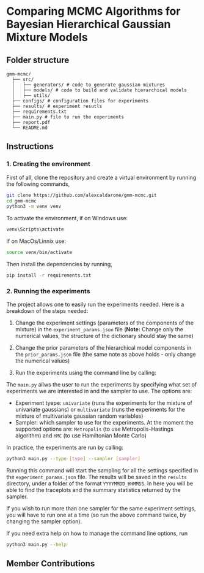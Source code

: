 # Comparing MCMC Algorithms for Bayesian Hierarchical Gaussian Mixture Models

## Folder structure
```
gmm-mcmc/
  ├── src/
  │   ├── generators/ # code to generate gaussian mixtures
  │   ├── models/ # code to build and validate hierarchical models
  │   ├── utils/
  ├── configs/ # configuration files for experiments
  ├── results/ # experiment resutls
  ├── requirements.txt
  ├── main.py # file to run the experiments
  ├── report.pdf
  └── README.md
```

## Instructions
### 1. Creating the environment
First of all, clone the repository and create a virtual environment by running the following commands,
```bash
git clone https://github.com/alexcaldarone/gmm-mcmc.git
cd gmm-mcmc 
python3 -m venv venv
```

To activate the environment, if on Windows use:
```bash
venv\Scripts\activate
```

If on MacOs/Linnix use:
```bash
source venv/bin/activate
```

Then install the dependencies by running,
```bash
pip install -r requirements.txt
```

### 2. Running the experiments
The project allows one to easily run the experiments needed. Here is a breakdown of the steps needed:

1. Change the experiment settings (parameters of the components of the mixture) in the `experiment_params.json` file (__Note:__ Change only the numerical values, the structure of the dictionary should stay the same)

2. Change the prior parameters of the hierarchical model components in the `prior_params.json` file (the same note as above holds - only change the numerical values)

3. Run the experiments using the command line by calling:

The `main.py` allws the user to run the experiments by specifying what set of experiments we are interested in and the sampler to use. The options are:
- Experiment tyepe: `univariate` (runs the experiments for the mixture of univariate gaussians) or `multivariate` (runs the experiments for the mixture of multivariate gaussian random variables)
- Sampler: which sampler to use for the experiments. At the moment the supported options are: `Metropolis` (to use Metropolis-Hastings algorithm) and `HMC` (to use Hamiltonian Monte Carlo)

In practice, the experiments are run by calling:

```bash
python3 main.py --type [type] --sampler [sampler]
```
Running this command will start the sampling for all the settings specified in the `experiment_params.json` file. The results will be saved in the `results` directory, under a folder of the format `YYYYMMDD_HHMMSS`. In here you will be able to find the traceplots and the summary statistics returned by the sampler.

If you wish to run more than one sampler for the same experiment settings, you will have to run one at a time (so run the above command twice, by changing the sampler option).

If you need extra help on how to manage the command line options, run
```bash
python3 main.py --help
```


## Member Contributions
